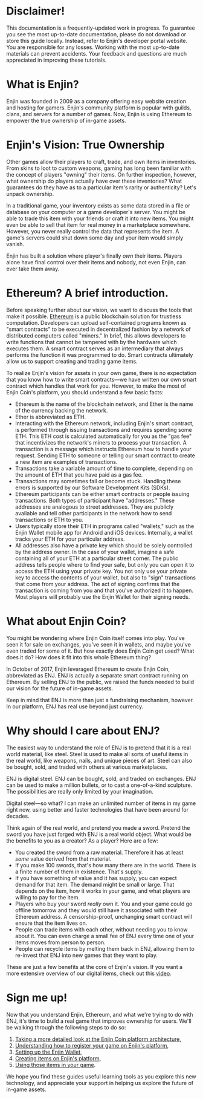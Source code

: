 # Disclaimer!

This documentation is a frequently-updated work in progress. To guarantee you see the most up-to-date documentation, please do not download or store this guide locally. Instead, refer to Enjin's developer portal website. You are responsible for any losses. Working with the most up-to-date materials can prevent accidents. Your feedback and questions are much appreciated in improving these tutorials.

# What is Enjin?

Enjin was founded in 2009 as a company offering easy website creation and hosting for gamers. Enjin's community platform is popular with guilds, clans, and servers for a number of games. Now, Enjin is using Ethereum to empower the true ownership of in-game assets.

# Enjin's Vision: True Ownership

Other games allow their players to craft, trade, and own items in inventories. From skins to loot to custom weapons, gaming has long been familiar with the concept of players "owning" their items. On further inspection, however, what ownership do players actually have over these inventories? What guarantees do they have as to a particular item's rarity or authenticity? Let's unpack ownership.

In a traditional game, your inventory exists as some data stored in a file or database on your computer or a game developer's server. You might be able to trade this item with your friends or craft it into new items. You might even be able to sell that item for real money in a marketplace somewhere. However, you never really control the data that represents the item. A game's servers could shut down some day and your item would simply vanish.

Enjin has built a solution where player's finally _own_ their items. Players alone have final control over their items and nobody, not even Enjin, can ever take them away.

# Ethereum? A brief introduction.

Before speaking further about our vision, we want to discuss the tools that make it possible. [Ethereum](https://en.wikipedia.org/wiki/Ethereum) is a public blockchain solution for trustless computation. Developers can upload self-contained programs known as "smart contracts" to be executed in decentralized fashion by a network of distributed computers called "miners." In brief, this allows developers to write functions that cannot be tampered with by the hardware which executes them. A smart contract serves as an intermediary that always performs the function it was programmed to do. Smart contracts ultimately allow us to support creating and trading game items.

To realize Enjin's vision for assets in your own game, there is no expectation that you know how to write smart contracts&mdash;we have written our own smart contract which handles that work for you. However, to make the most of Enjin Coin's platform, you should understand a few basic facts:
- Ethereum is the name of the blockchain network, and Ether is the name of the currency backing the network.
- Ether is abbreviated as ETH.
- Interacting with the Ethereum network, including Enjin's smart contract, is performed through issuing transactions and requires spending some ETH. This ETH cost is calculated automatically for you as the "gas fee" that incentivizes the network's miners to process your transaction. A transaction is a message which instructs Ethereum how to handle your request. Sending ETH to someone or telling our smart contract to create a new item are examples of transactions.
- Transactions take a variable amount of time to complete, depending on the amount of ETH that you have paid as a gas fee.
- Transactions may sometimes fail or become stuck. Handling these errors is supported by our Software Development Kits (SDKs).
- Ethereum participants can be either smart contracts or people issuing transactions. Both types of participant have "addresses." These addresses are analogous to street addresses. They are publicly available and tell other participants in the network how to send transactions or ETH to you.
- Users typically store their ETH in programs called "wallets," such as the Enjin Wallet mobile app for Android and iOS devices. Internally, a wallet tracks your ETH for your particular address.
- All addresses also have a private key which should be solely controlled by the address owner. In the case of your wallet, imagine a safe containing all of your ETH at a particular street corner. The public address tells people where to find your safe, but only you can open it to access the ETH using your private key. You not only use your private key to access the contents of your wallet, but also to "sign" transactions that come from your address. The act of signing confirms that the transaction is coming from you and that you've authorized it to happen. Most players will probably use the Enjin Wallet for their signing needs.

# What about Enjin Coin?

You might be wondering where Enjin Coin itself comes into play. You've seen it for sale on exchanges, you've seen it in wallets, and maybe you've even traded for some of it. But how exactly does Enjin Coin get used? What does it do? How does it fit into this whole Ethereum thing?

In October of 2017, Enjin leveraged Ethereum to create Enjin Coin, abbreviated as ENJ. ENJ is actually a separate smart contract running on Ethereum. By selling ENJ to the public, we raised the funds needed to build our vision for the future of in-game assets.

Keep in mind that ENJ is more than just a fundraising mechanism, however. In our platform, ENJ has real use beyond just currency.

# Why should I care about ENJ?

The easiest way to understand the role of ENJ is to pretend that it is a real world material, like steel. Steel is used to make all sorts of useful items in the real world, like weapons, nails, and unique pieces of art. Steel can also be bought, sold, and traded with others at various marketplaces.

ENJ is digital steel. ENJ can be bought, sold, and traded on exchanges. ENJ can be used to make a million bullets, or to cast a one-of-a-kind sculpture. The possibilities are really only limited by your imagination.

Digital steel&mdash;so what? I can make an unlimited number of items in my game right now, using better and faster technologies that have been around for decades.

Think again of the real world, and pretend you made a sword. Pretend the sword you have just forged with ENJ is a real world object. What would be the benefits to you as a creator? As a player? Here are a few:

- You created the sword from a raw material. Therefore it has at least _some_ value derived from that material.
- If you make 100 swords, that's how many there are in the world. There is a finite number of them in existence. That's supply.
- If you have something of value and it has supply, you can expect demand for that item. The demand might be small or large. That depends on the item, how it works in your game, and what players are willing to pay for the item.
- Players who buy your sword _really_ own it. You and your game could go offline tomorrow and they would still have it associated with their Ethereum address. A censorship-proof, unchanging smart contract will ensure that the item lives on.
- People can trade items with each other, without needing you to know about it. You can even charge a small fee of ENJ every time one of your items moves from person to person.
- People can recycle items by melting them back in ENJ, allowing them to re-invest that ENJ into new games that they want to play.

These are just a few benefits at the core of Enjin's vision. If you want a more extensive overview of our digital items, check out this [video](https://www.youtube.com/watch?v=7KLpNU6wXEM).

# Sign me up!

Now that you understand Enjin, Ethereum, and what we're trying to do with ENJ, it's time to build a real game that improves ownership for users. We'll be walking through the following steps to do so:
1. [Taking a more detailed look at the Enjin Coin platform architecture](platform-architecture.md),
2. [Understanding how to register your game on Enjin's platform](registering-game.md),
3. [Setting up the Enjin Wallet](wallet-setup.md),
4. [Creating items on Enjin's platform](creating-items.md),
5. [Using those items in your game](using-items.md).

We hope you find these guides useful learning tools as you explore this new technology, and appreciate your support in helping us explore the future of in-game assets.
